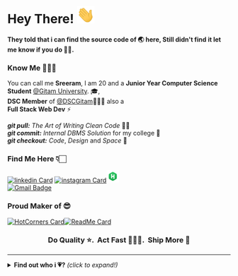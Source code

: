 # Hey There! <img src="https://github.com/AsishRaju/AsishRaju/raw/master/gifs/hi.gif" width="40px"></h2>

#### They told that i can find the source code of 🌏 here, Still didn't find it let me know if you do 🙏🏻.

### Know Me 🙋🏻‍♂️

You can call me **Sreeram**,
I am 20 and a **Junior Year Computer Science Student** [@Gitam University](https://www.gitam.edu/). 🎓,<br> **DSC Member** of [@DSCGitam](https://github.com/dsc-gitam)🤹🏻‍♂️ also a <br>**Full Stack Web Dev** ⚡

_**git pull:**_ _The Art of Writing Clean Code_ 👌🏻<br>
_**git commit:**_ _Internal DBMS Solution_ for my college 🤩<br>
_**git checkout:**_ _Code_, _Design_ and _Space_ 🚀

### Find Me Here 👇🏻

[![linkedin Card](https://img.icons8.com/color/28/000000/linkedin.png)](https://www.linkedin.com/in/sreeram-thatavarthi/)
[![instagram Card](https://img.icons8.com/fluent/28/000000/instagram-new.png)](https://www.instagram.com/ram_thatavarthi/)[![HackerRank Card](https://github.com/AsishRaju/AsishRaju/raw/master/gifs/hackerrank..png)](https://www.hackerrank.com/sreeramt2019) <br>
[![Gmail Badge](https://img.shields.io/badge/-sreeramt2019@gmail.com-c14438?style=flat-square&logo=Gmail&logoColor=white&link=mailto:sreeramt2019@gmail.com)](mailto:sreeramt2019@gmail.com)

### Proud Maker of 😎

[![HotCorners Card](https://github-readme-stats.vercel.app/api/pin/?username=SreeramThatavarthi&repo=fleague)]( https://github.com/SreeramThatavarthi/fleague)[![ReadMe Card](https://github-readme-stats.vercel.app/api/pin/?username=SreeramThatavarthi&repo=fleague)](https://github.com/AsishRaju/FirePad)

<h3 align="center"><strong> Do Quality ⭐. &nbsp;Act Fast 🏃🏻‍♂️. &nbsp;Ship More 🚩</strong> </h3>

---

<details close>
<summary><b>Find out who i 💗?</b> <i>(click to expand!)</i></summary>

### inCoding 👨🏻‍💻

<img src="https://img.icons8.com/color/28/000000/windows-10.png"/>
<img src="https://img.icons8.com/fluent/28/000000/console.png"/>
<img src="https://img.icons8.com/color/28/000000/git.png"/>
<img src="https://img.icons8.com/fluent/28/000000/chrome.png"/>
<img src="https://github.com/AsishRaju/AsishRaju/raw/master/gifs/code.png"/>
<img src="https://github.com/AsishRaju/AsishRaju/raw/master/gifs/postman..png"/>
<img src="https://github.com/AsishRaju/AsishRaju/raw/master/gifs/mongodb.png"/>
<img src="https://github.com/AsishRaju/AsishRaju/raw/master/gifs/firebase.png"/>
<img src="https://github.com/AsishRaju/AsishRaju/raw/master/gifs/react.png"/>
<img src="https://github.com/AsishRaju/AsishRaju/raw/master/gifs/nodejs.png"/> 
<img src="https://github.com/AsishRaju/AsishRaju/raw/master/gifs/javascript.png"/> 
<img src="https://github.com/AsishRaju/AsishRaju/raw/master/gifs/python.png"/>
<img src="https://img.icons8.com/color/28/000000/java-coffee-cup-logo.png"/>
<img src="https://github.com/AsishRaju/AsishRaju/raw/master/gifs/arduino.png"/>
<img src="https://github.com/AsishRaju/AsishRaju/raw/master/gifs/c++.png"/>
<img src="https://github.com/AsishRaju/AsishRaju/raw/master/gifs/c.png"/>

```
I keep going dates with them 💗, best part no one hates me for going on date with others 😁.
```

### inDesign & Editing 🎨✂

<img src="https://github.com/AsishRaju/AsishRaju/raw/master/gifs/figma.png" style="height:25px"/>
<img src="https://github.com/AsishRaju/AsishRaju/raw/master/gifs/vegas.png"/>
<img src="https://github.com/AsishRaju/AsishRaju/raw/master/gifs/xd.png"/>
<img src="https://github.com/AsishRaju/AsishRaju/raw/master/gifs/photoshop.png"/>
<img src="https://github.com/AsishRaju/AsishRaju/raw/master/gifs/illustrator.png"/>
<img src="https://github.com/AsishRaju/AsishRaju/raw/master/gifs/aftereffects.png"/>

```
They find me attractive so do i 😉.
```

### Profile Overview 👀

![Github stats](https://github-readme-stats.vercel.app/api?username=AsishRaju&show_icons=true)<br>
```
And at last some stats to impress my next 😍😉.
```

</details>

